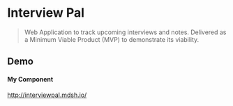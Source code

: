 # Interview Pal

> Web Application to track upcoming interviews and notes. Delivered as a Minimum Viable Product (MVP) to demonstrate its viability.

## Demo
#### My Component
http://interviewpal.mdsh.io/

